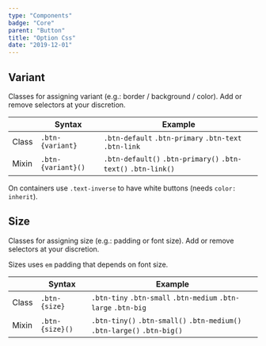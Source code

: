 ```yaml
---
type: "Components"
badge: "Core"
parent: "Button"
title: "Option Css"
date: "2019-12-01"
---
```


## Variant

Classes for assigning variant (e.g.: border / background / color). Add or remove selectors at your discretion.

<div class="table-scroll">

|                         | Syntax                                    | Example                       |
| ----------------------- | ----------------------------------------- | ----------------------------- |
| Class                   | `.btn-{variant}`                        | `.btn-default` `.btn-primary` `.btn-text` `.btn-link` |
| Mixin                   | `.btn-{variant}()`                      | `.btn-default()` `.btn-primary()`  `.btn-text()` `.btn-link()`   |

</div>

<demo>
  <demovanilla src="vanilla/components/button/variant">
  </demovanilla>
</demo>

On containers use `.text-inverse` to have white buttons (needs `color: inherit`).

<demo>
  <demovanilla src="vanilla/components/button/inverse">
  </demovanilla>
</demo>

## Size

Classes for assigning size (e.g.: padding or font size). Add or remove selectors at your discretion.

Sizes uses `em` padding that depends on font size.

|                         | Syntax                                    | Example                       |
| ----------------------- | ----------------------------------------- | ----------------------------- |
| Class                   | `.btn-{size}`                        | `.btn-tiny` `.btn-small` `.btn-medium` `.btn-large` `.btn-big` |
| Mixin                   | `.btn-{size}()`                      | `.btn-tiny()` `.btn-small()`  `.btn-medium()` `.btn-large()` `.btn-big()`   |

<demo>
  <demovanilla src="vanilla/components/button/size">
  </demovanilla>
</demo>
